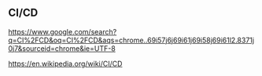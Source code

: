## CI/CD

https://www.google.com/search?q=CI%2FCD&oq=CI%2FCD&aqs=chrome..69i57j6j69i61j69i58j69i61l2.8371j0j7&sourceid=chrome&ie=UTF-8

https://en.wikipedia.org/wiki/CI/CD